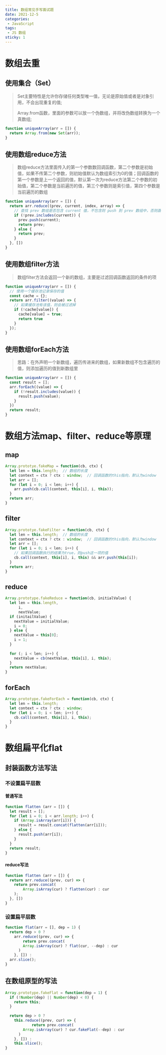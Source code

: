 ```yaml
---
title: 数组常见手写面试题
date: 2021-12-5
categories:
 - JavaScript
tags:
 - JS 数组
sticky: 1
---
```




# 数组去重

## 使用集合（Set）

> Set主要特性是允许你存储任何类型唯一值，无论是原始值或者是对象引用，不会出现重复的值;
>
> Array.from函数，里面的参数可以放一个伪数组，并将改伪数组转换为一个真数组;

```js
function uniqueArray(arr = []) {
  return Array.from(new Set(arr));
}
```



## 使用数组reduce方法

> 数组reduce方法里面传入的第一个参数数回调函数，第二个参数是初始值，如果不传第二个参数，则初始值默认为数组索引为0的值；回调函数的第一个参数是上一个返回的值，默认第一次为reduce方法第二个参数的初始值，第二个参数是当前遍历的值，第三个参数则是索引值，第四个参数是当前遍历的数组

```js
function uniqueArray(arr = []) {
  return arr.reduce((prev, current, index, array) => {
    // 查找 prev 数组是否包含 current 值，不包含则 push 到 prev 数组中，否则直接返回 prev
    if (!prev.includes(current)) {
      prev.push(current);
      return prev;
    } else {
      return prev;
    }
  }, [])
}
```



## 使用数组filter方法

> 数组filter方法会返回一个新的数组，主要是过滤回调函数返回的条件的项

```js
function uniqueArray(arr = []) {
  // 使用一个缓存池记录保存的值
  const cache = {};
  return arr.filter((value) => {
    // 如果缓存池有该值，则会被过滤掉
    if (!cache[value]) {
      cache[value] = true;
      return true
    }
  });
}
```



## 使用数组forEach方法

> 思路：在外声明一个新数组，遍历传进来的数组，如果新数组不包含遍历的值，则添加遍历的值到新数组里

```js
function uniqueArray(arr = []) {
  const result = [];
  arr.forEach((value) => {
    if (!result.includes(value)) {
      result.push(value);
    }
  })
  return result;
}
```



# 数组方法map、filter、reduce等原理

## map

```js
Array.prototye.fakeMap = function(cb, ctx) {
  let len = this.length;  // 数组的长度
  let context = ctx ? ctx : window;  // 回调函数的this指向，默认为window
  let arr = [];
  for (let i = 0; i < len; i++) {
    arr.push(cb.call(context, this[i], i, this));
  }
  return arr;
}
```



## filter

```js
Array.prototye.fakeFilter = function(cb, ctx) {
  let len = this.length;  // 数组的长度
  let context = ctx ? ctx : window;  // 回调函数的this指向，默认为window
  let arr = [];
  for (let i = 0; i < len; i++) {
    // 如果回调函数执行的结果为true，则push这一项的值
    cb.call(context, this[i], i, this) && arr.push(this[i]);
  }
  return arr;
}
```



## reduce

```js
Array.prototype.fakeReduce = function(cb, initialValue) {
  let len = this.length,
      i,
      nextValue;
  if (initailValue) {
    nextValue = initialValue;
    i = 0;
  } else {
    nextValue = this[0];
    i = 1;
  }
  
  for (; i < len; i++) {
    nextValue = cb(nextValue, this[i], i, this);
  }
  return nextValue;
}
```



## forEach

```js
Array.prototype.fakeForEach = function(cb, ctx) {
  let len = this.length;
  let context = ctx ? ctx : window;
  for (let i = 0; i < len; i++) {
    cb.call(context, this[i], i, this);
  }
} 
```



# 数组扁平化flat

## 封装函数方法写法

### 不设置扁平层数

#### 普通写法

```js
function flatten (arr = []) {
  let result = [];
  for (let i = 0; i < arr.length; i++) {
    if (Array.isArray(arr[i])) {
      result = result.concat(flatten(arr[i]));
    } else {
      result.push(arr[i]);
    }
  }
  return result;
}
```



#### reduce写法

```js
function flatten (arr = []) {
  return arr.reduce((prev, cur) => {
    return prev.concat(
    	Array.isArray(cur) ? flatten(cur) : cur
    );
  }, [])
}
```



### 设置扁平层数

```js
function flat(arr = [], dep = 1) {
  return dep > 0 ?
    arr.reduce((prev, cur) => {
    	return prev.concat(
      	Array.isArray(cur) ? flat(cur, --dep) : cur
      )
  	}, []) :
  arr.slice();
}
```



## 在数组原型的写法

```js
Array.prototype.fakeFlat = function(dep = 1) {
  if (!Number(dep) || Number(dep) < 0) {
    return this;
  }
  
  return dep > 0 ?
    this.reduce((prev, cur) => {
			return prev.concat(
      	Array.isArray(cur) ? cur.fakeFlat(--dep) : cur
      )
  	}, []) :
  	this.slice();
}
```

